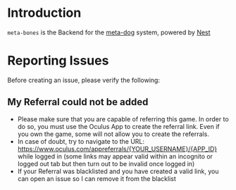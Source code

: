 # Introduction

`meta-bones` is the Backend for the [meta-dog](https://github.com/meta-dog/meta-dog) system, powered by [Nest](https://github.com/nestjs/nest)

# Reporting Issues

Before creating an issue, please verify the following:

## My Referral could not be added

- Please make sure that you are capable of referring this game. In order to do so, you must use the Oculus App to create the referral link. Even if you own the game, some will not allow you to create the referrals.
- In case of doubt, try to navigate to the URL: https://www.oculus.com/appreferrals/{YOUR_USERNAME}/{APP_ID} while logged in (some links may appear valid within an incognito or logged out tab but then turn out to be invalid once logged in)
- If your Referral was blacklisted and you have created a valid link, you can open an issue so I can remove it from the blacklist
